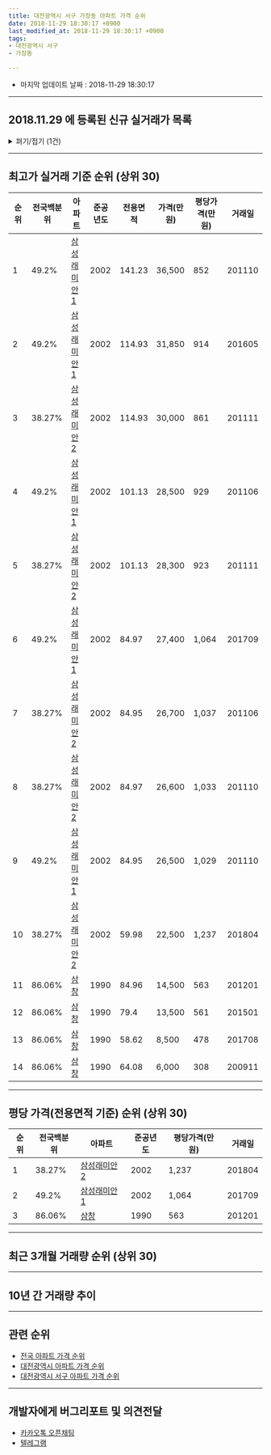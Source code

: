 ```yaml
---
title: 대전광역시 서구 가장동 아파트 가격 순위
date: 2018-11-29 18:30:17 +0900
last_modified_at: 2018-11-29 18:30:17 +0900
tags:
- 대전광역시 서구
- 가장동

---
```


* 마지막 업데이트 날짜 : 2018-11-29 18:30:17

---

## 2018.11.29 에 등록된 신규 실거래가 목록

<details>
<summary>펴기/접기 (1건)</summary>
<div markdown="1">

|아파트|준공년도|전용면적|가격(만원)|평당가격(만원)|거래일|전국백분위|
|---|---|---|---|---|---|---|
|[삼성래미안2](https://search.naver.com/search.naver?query=%EB%8C%80%EC%A0%84%EA%B4%91%EC%97%AD%EC%8B%9C+%EC%84%9C%EA%B5%AC+%EA%B0%80%EC%9E%A5%EB%8F%99+%EC%82%BC%EC%84%B1%EB%9E%98%EB%AF%B8%EC%95%882)|2002|84.97|24,450|949|<span style="color:red">201811</span>|38.27%|


</div>
</details>

---

## 최고가 실거래 기준 순위 (상위 30)


|순위|전국백분위|아파트|준공년도|전용면적|가격(만원)|평당가격(만원)|거래일|
|---|---|---|---|---|---|---|---|
|1|49.2%|[삼성래미안1](https://search.naver.com/search.naver?query=%EB%8C%80%EC%A0%84%EA%B4%91%EC%97%AD%EC%8B%9C+%EC%84%9C%EA%B5%AC+%EA%B0%80%EC%9E%A5%EB%8F%99+%EC%82%BC%EC%84%B1%EB%9E%98%EB%AF%B8%EC%95%881)|2002|141.23|36,500|852|201110|
|2|49.2%|[삼성래미안1](https://search.naver.com/search.naver?query=%EB%8C%80%EC%A0%84%EA%B4%91%EC%97%AD%EC%8B%9C+%EC%84%9C%EA%B5%AC+%EA%B0%80%EC%9E%A5%EB%8F%99+%EC%82%BC%EC%84%B1%EB%9E%98%EB%AF%B8%EC%95%881)|2002|114.93|31,850|914|201605|
|3|38.27%|[삼성래미안2](https://search.naver.com/search.naver?query=%EB%8C%80%EC%A0%84%EA%B4%91%EC%97%AD%EC%8B%9C+%EC%84%9C%EA%B5%AC+%EA%B0%80%EC%9E%A5%EB%8F%99+%EC%82%BC%EC%84%B1%EB%9E%98%EB%AF%B8%EC%95%882)|2002|114.93|30,000|861|201111|
|4|49.2%|[삼성래미안1](https://search.naver.com/search.naver?query=%EB%8C%80%EC%A0%84%EA%B4%91%EC%97%AD%EC%8B%9C+%EC%84%9C%EA%B5%AC+%EA%B0%80%EC%9E%A5%EB%8F%99+%EC%82%BC%EC%84%B1%EB%9E%98%EB%AF%B8%EC%95%881)|2002|101.13|28,500|929|201106|
|5|38.27%|[삼성래미안2](https://search.naver.com/search.naver?query=%EB%8C%80%EC%A0%84%EA%B4%91%EC%97%AD%EC%8B%9C+%EC%84%9C%EA%B5%AC+%EA%B0%80%EC%9E%A5%EB%8F%99+%EC%82%BC%EC%84%B1%EB%9E%98%EB%AF%B8%EC%95%882)|2002|101.13|28,300|923|201111|
|6|49.2%|[삼성래미안1](https://search.naver.com/search.naver?query=%EB%8C%80%EC%A0%84%EA%B4%91%EC%97%AD%EC%8B%9C+%EC%84%9C%EA%B5%AC+%EA%B0%80%EC%9E%A5%EB%8F%99+%EC%82%BC%EC%84%B1%EB%9E%98%EB%AF%B8%EC%95%881)|2002|84.97|27,400|1,064|201709|
|7|38.27%|[삼성래미안2](https://search.naver.com/search.naver?query=%EB%8C%80%EC%A0%84%EA%B4%91%EC%97%AD%EC%8B%9C+%EC%84%9C%EA%B5%AC+%EA%B0%80%EC%9E%A5%EB%8F%99+%EC%82%BC%EC%84%B1%EB%9E%98%EB%AF%B8%EC%95%882)|2002|84.95|26,700|1,037|201106|
|8|38.27%|[삼성래미안2](https://search.naver.com/search.naver?query=%EB%8C%80%EC%A0%84%EA%B4%91%EC%97%AD%EC%8B%9C+%EC%84%9C%EA%B5%AC+%EA%B0%80%EC%9E%A5%EB%8F%99+%EC%82%BC%EC%84%B1%EB%9E%98%EB%AF%B8%EC%95%882)|2002|84.97|26,600|1,033|201110|
|9|49.2%|[삼성래미안1](https://search.naver.com/search.naver?query=%EB%8C%80%EC%A0%84%EA%B4%91%EC%97%AD%EC%8B%9C+%EC%84%9C%EA%B5%AC+%EA%B0%80%EC%9E%A5%EB%8F%99+%EC%82%BC%EC%84%B1%EB%9E%98%EB%AF%B8%EC%95%881)|2002|84.95|26,500|1,029|201110|
|10|38.27%|[삼성래미안2](https://search.naver.com/search.naver?query=%EB%8C%80%EC%A0%84%EA%B4%91%EC%97%AD%EC%8B%9C+%EC%84%9C%EA%B5%AC+%EA%B0%80%EC%9E%A5%EB%8F%99+%EC%82%BC%EC%84%B1%EB%9E%98%EB%AF%B8%EC%95%882)|2002|59.98|22,500|1,237|201804|
|11|86.06%|[삼창](https://search.naver.com/search.naver?query=%EB%8C%80%EC%A0%84%EA%B4%91%EC%97%AD%EC%8B%9C+%EC%84%9C%EA%B5%AC+%EA%B0%80%EC%9E%A5%EB%8F%99+%EC%82%BC%EC%B0%BD)|1990|84.96|14,500|563|201201|
|12|86.06%|[삼창](https://search.naver.com/search.naver?query=%EB%8C%80%EC%A0%84%EA%B4%91%EC%97%AD%EC%8B%9C+%EC%84%9C%EA%B5%AC+%EA%B0%80%EC%9E%A5%EB%8F%99+%EC%82%BC%EC%B0%BD)|1990|79.4|13,500|561|201501|
|13|86.06%|[삼창](https://search.naver.com/search.naver?query=%EB%8C%80%EC%A0%84%EA%B4%91%EC%97%AD%EC%8B%9C+%EC%84%9C%EA%B5%AC+%EA%B0%80%EC%9E%A5%EB%8F%99+%EC%82%BC%EC%B0%BD)|1990|58.62|8,500|478|201708|
|14|86.06%|[삼창](https://search.naver.com/search.naver?query=%EB%8C%80%EC%A0%84%EA%B4%91%EC%97%AD%EC%8B%9C+%EC%84%9C%EA%B5%AC+%EA%B0%80%EC%9E%A5%EB%8F%99+%EC%82%BC%EC%B0%BD)|1990|64.08|6,000|308|200911|


---

## 평당 가격(전용면적 기준) 순위 (상위 30)


|순위|전국백분위|아파트|준공년도|평당가격(만원)|거래일|
|---|---|---|---|---|---|
|1|38.27%|[삼성래미안2](https://search.naver.com/search.naver?query=%EB%8C%80%EC%A0%84%EA%B4%91%EC%97%AD%EC%8B%9C+%EC%84%9C%EA%B5%AC+%EA%B0%80%EC%9E%A5%EB%8F%99+%EC%82%BC%EC%84%B1%EB%9E%98%EB%AF%B8%EC%95%882)|2002|1,237|201804|
|2|49.2%|[삼성래미안1](https://search.naver.com/search.naver?query=%EB%8C%80%EC%A0%84%EA%B4%91%EC%97%AD%EC%8B%9C+%EC%84%9C%EA%B5%AC+%EA%B0%80%EC%9E%A5%EB%8F%99+%EC%82%BC%EC%84%B1%EB%9E%98%EB%AF%B8%EC%95%881)|2002|1,064|201709|
|3|86.06%|[삼창](https://search.naver.com/search.naver?query=%EB%8C%80%EC%A0%84%EA%B4%91%EC%97%AD%EC%8B%9C+%EC%84%9C%EA%B5%AC+%EA%B0%80%EC%9E%A5%EB%8F%99+%EC%82%BC%EC%B0%BD)|1990|563|201201|


---

## 최근 3개월 거래량 순위 (상위 30)


<div style="width:100%;">
    <canvas id="deal_count_ranking" height="250"></canvas>
</div>


<script>
new Chart(document.getElementById("deal_count_ranking"), {
    type: 'horizontalBar',
    data: {
        labels: ['삼성래미안1', '삼성래미안2'],
        datasets: [{
            label: '실거래 수',
            data: [15, 15],
            borderColor: "rgba(255, 0, 128, 1)",
            backgroundColor: "rgba(255, 0, 128, 0.5)",
            fill: false,
        }]
    },
    options: {
        responsive: true,
        title: {
            display: true,
            text: '최근 3개월 거래량 순위'
        },
        tooltips: {
            mode: 'index',
            intersect: false,
            callbacks: {
                title: function(tooltipItems, data) {
                    return "실거래 수:";
                },
                label: function(tooltipItem, data) {
                    return data.labels[tooltipItem.index] + ": " + tooltipItem.xLabel;
                }
            }
        },
        hover: {
            mode: 'nearest',
            intersect: true
        },
        scales: {
            xAxes: [{
                display: true,
                scaleLabel: {
                    display: true,
                    labelString: '실거래 수'
                },
                ticks: {
                    suggestedMin: 0,
                }
            }],
            yAxes: [{
                display: true,
                ticks: {
                    autoSkip: false,
                    callback: function(value, index, values) {
                        if (value.length > 15)
                            return value.substr(0, 13) + "...";
                        else
                            return value;
                    }
                },
                scaleLabel: {
                    display: false,
                }
            }]
        }
    }
});

</script>


---

## 10년 간 거래량 추이


<div style="width:100%;">
    <canvas id="deal_progress" height="250"></canvas>
</div>

<script>
new Chart(document.getElementById("deal_progress"), {
    type: 'line',
    data: {
        labels: ['200811','200812','200901','200902','200903','200904','200905','200906','200907','200908','200909','200910','200911','200912','201001','201002','201003','201004','201005','201006','201007','201008','201009','201010','201011','201012','201101','201102','201103','201104','201105','201106','201107','201108','201109','201110','201111','201112','201201','201202','201203','201204','201205','201206','201207','201208','201209','201210','201211','201212','201301','201302','201303','201304','201305','201306','201307','201308','201309','201310','201311','201312','201401','201402','201403','201404','201405','201406','201407','201408','201409','201410','201411','201412','201501','201502','201503','201504','201505','201506','201507','201508','201509','201510','201511','201512','201601','201602','201603','201604','201605','201606','201607','201608','201609','201610','201611','201612','201701','201702','201703','201704','201705','201706','201707','201708','201709','201710','201711','201712','201801','201802','201803','201804','201805','201806','201807','201808','201809','201810','201811'],
        datasets: [{
            label: '실거래 수',
            pointRadius: 1,
            data: [4, 11, 11, 14, 20, 29, 26, 28, 37, 23, 28, 29, 18, 13, 23, 14, 28, 16, 17, 19, 13, 20, 15, 24, 28, 28, 33, 25, 20, 11, 19, 21, 16, 10, 5, 28, 15, 11, 9, 5, 11, 2, 3, 6, 3, 7, 7, 12, 10, 9, 8, 16, 14, 12, 20, 13, 13, 13, 16, 15, 10, 10, 13, 8, 16, 9, 6, 12, 12, 9, 22, 11, 11, 17, 10, 9, 21, 15, 20, 16, 19, 17, 21, 23, 26, 8, 15, 10, 22, 13, 15, 20, 19, 15, 15, 29, 13, 19, 10, 14, 16, 6, 11, 14, 9, 14, 11, 9, 15, 9, 7, 9, 14, 10, 9, 11, 3, 10, 7, 16, 7],
            borderColor: "rgba(255, 201, 14, 1)",
            backgroundColor: "rgba(255, 201, 14, 0.5)",
            fill: true,
        }]
    },
    options: {
        responsive: true,
        title: {
            display: true,
            text: '10년간 거래량 추이'
        },
        tooltips: {
            mode: 'index',
            intersect: false,
        },
        hover: {
            mode: 'nearest',
            intersect: true
        },
        scales: {
            xAxes: [{
                display: true,
                scaleLabel: {
                    display: true,
                    labelString: '년/월'
                }
            }],
            yAxes: [{
                display: true,
                ticks: {
                    suggestedMin: 0,
                },
                scaleLabel: {
                    display: true,
                    labelString: '실거래 수'
                }
            }]
        }
    }
});

</script>


---

## 관련 순위

- [전국 아파트 가격 순위](https://inasie.github.io/apt-ranking/전국)
- [대전광역시 아파트 가격 순위](https://inasie.github.io/apt-ranking/대전광역시)
- [대전광역시 서구 아파트 가격 순위](https://inasie.github.io/apt-ranking/대전광역시-서구)


---

## 개발자에게 버그리포트 및 의견전달

- [카카오톡 오픈채팅](https://open.kakao.com/o/gLJUAP4)
- [텔레그램](https://t.me/inasie)

